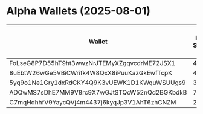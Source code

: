 # Alpha Wallets (2025-08-01)

| Wallet | Risk Score | Backtesting ROI (SOL) | Portfolio Value (USD) | SOL Balance | Farming Attempts / Total Tokens | Farming Ratio (%) | Median/Avg Risk of Last 10 Tokens | Median/Avg MC of Last 10 Tokens | Winrate (%) | ROI (%) | ROI (1D) (%) | Win Rate 1D (%) | Tokens (1D) | ROI (7D) (%) | Win Rate 7D (%) | Tokens (7D) | ROI (30D) (%) | Win Rate 30D (%) | Tokens (30D) | Realized Gains (USD) | Unrealized Gains (USD) | Median/Avg Holding Time (min) | Buy Size | Median/Avg Profit % Per Trade | Median/Avg Loss % Per Trade |
|----------|----------|----------|----------|----------|----------|----------|----------|----------|----------|----------|----------|----------|----------|----------|----------|----------|----------|----------|----------|----------|----------|----------|----------|----------|----------|
| FoLseG8P7D55hT9ht3wwzNrJTEMyXZgqvcdrME72JSX1 | 41.16 | 1.95% | $1838.41 | 9.9120 | 0 / 80 | 0.00% | 0.00/1.00 | $124.72M/$517.89M | 50.00% | 22.37% | 0.06% | 50.00% | 0 | 0.06% | 50.00% | 0 | 3.00% | 50.00% | 2 | $18973.30 | $1287.94 | 55.36/9322.43 | $299.63 | 37.87%/68.33% | -18.79%/-27.47% |
| 8uEbtW26wGe5VBiCWrifk4W8QxX8iPuuKazGkEwfTcpK | 47.50 | 0.95% | $226485.07 | 174.7110 | 0 / 30 | 0.00% | 3.50/3.50 | $20.17K/$399.34K | 50.00% | 25.42% | 169.74% | 100.00% | 3 | 95.15% | 56.25% | 11 | 100.00% | 50.00% | 30 | $12567.33 | $1522.31 | 983.29/2733.56 | $1759.40 | -/- | -/- |
| 5yq9o1Ne1Gry1dxRdCKY4Q9K3vUEWK1D1KWquWSUUgs9 | 30.21 | 0.93% | $75593.68 | 42.0694 | 0 / 83 | 0.00% | 1.00/1.90 | $1.68M/$16.89M | 50.60% | 30.09% | 1.60% | 75.00% | 2 | 12.64% | 71.43% | 6 | 2194.54% | 60.98% | 29 | $30412.94 | $20755.19 | 6550.96/18431.06 | $459.95 | 29.68%/44.32% | -10.17%/-17.87% |
| ADQwMS7sDhE7MM9V8rc9X7wGJtSTQcW52nQd2BGKbdkB | 76.51 | 0.00% | $6736.51 | 39.6350 | 0 / 12 | 0.00% | 7.50/5.50 | $21.56K/$5.77M | 58.33% | 212.75% | 0.00% | 0.00% | 0 | 8.63% | 100.00% | 1 | 10.14% | 100.00% | 2 | $3818.42 | $-65.46 | 27.51/331.97 | $123.45 | 122.72%/540.81% | -40.95%/-44.55% |
| C7mqHdhhfV9YaycQVj4m4437j6kyqJp3V1AhT6zhCNZM | 28.00 | 0.00% | $42090.82 | 247.5111 | 0 / 18 | 0.00% | 0.00/0.60 | $5.37M/$509.28M | 66.67% | 172.64% | 57.38% | 100.00% | 0 | 57.38% | 100.00% | 0 | 34.12% | 100.00% | 1 | $23056.65 | $-143.45 | 152.47/15430.35 | $339.16 | 159.05%/1435.19% | -35.50%/-44.42% |
